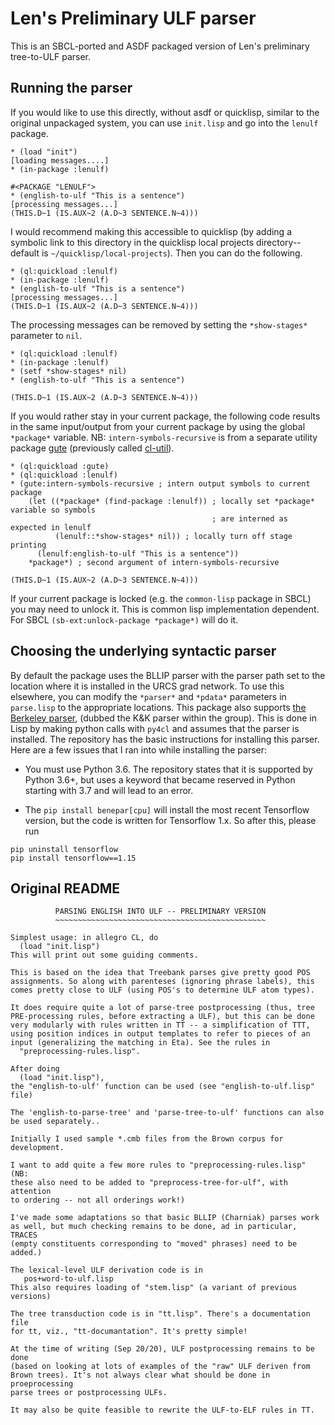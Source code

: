 # Len's Preliminary ULF parser

This is an SBCL-ported and ASDF packaged version of Len's preliminary tree-to-ULF parser.


## Running the parser

If you would like to use this directly, without asdf or quicklisp, similar to
the original unpackaged system, you can use `init.lisp` and go into the
`lenulf` package.
```
* (load "init")
[loading messages....]
* (in-package :lenulf)

#<PACKAGE "LENULF">
* (english-to-ulf "This is a sentence")
[processing messages...]
(THIS.D~1 (IS.AUX~2 (A.D~3 SENTENCE.N~4)))
```

I would recommend making this accessible to quicklisp (by adding a symbolic
link to this directory in the quicklisp local projects directory--default is
`~/quicklisp/local-projects`). Then you can do the following.
```
* (ql:quickload :lenulf)
* (in-package :lenulf)
* (english-to-ulf "This is a sentence")
[processing messages...]
(THIS.D~1 (IS.AUX~2 (A.D~3 SENTENCE.N~4)))
```
The processing messages can be removed by setting the `*show-stages*` parameter
to `nil`.
```
* (ql:quickload :lenulf)
* (in-package :lenulf)
* (setf *show-stages* nil)
* (english-to-ulf "This is a sentence")

(THIS.D~1 (IS.AUX~2 (A.D~3 SENTENCE.N~4)))
```
If you would rather stay in your current package, the following code results in
the same input/output from your current package by using the global `*package*`
variable. NB: `intern-symbols-recursive` is from a separate utility package
[gute](https://github.com/genelkim/gute) (previously called
[cl-util](https://github.com/genelkim/cl-util)).
```
* (ql:quickload :gute)
* (ql:quickload :lenulf)
* (gute:intern-symbols-recursive ; intern output symbols to current package
    (let ((*package* (find-package :lenulf)) ; locally set *package* variable so symbols
                                             ; are interned as expected in lenulf
          (lenulf::*show-stages* nil)) ; locally turn off stage printing
      (lenulf:english-to-ulf "This is a sentence"))
    *package*) ; second argument of intern-symbols-recursive

(THIS.D~1 (IS.AUX~2 (A.D~3 SENTENCE.N~4)))
```
If your current package is locked (e.g. the `common-lisp` package in SBCL) you
may need to unlock it. This is common lisp implementation dependent. For SBCL
`(sb-ext:unlock-package *package*)` will do it.

## Choosing the underlying syntactic parser

By default the package uses the BLLIP parser with the parser path set to the
location where it is installed in the URCS grad network. To use this elsewhere,
you can modify the `*parser*` and `*pdata*` parameters in `parse.lisp` to the
appropriate locations. This package also supports [the Berkeley
parser](https://github.com/nikitakit/self-attentive-parser), (dubbed the K&K
parser within the group). This is done in Lisp by making python calls with
`py4cl` and assumes that the parser is installed. The repository has the basic
instructions for installing this parser. Here are a few issues that I ran into
while installing the parser:

- You must use Python 3.6. The repository states that it is supported by Python 3.6+, but uses a keyword that became reserved in Python starting with 3.7 and will lead to an error.

- The `pip install benepar[cpu]` will install the most recent Tensorflow version, but the code is written for Tensorflow 1.x. So after this, please run
```
pip uninstall tensorflow
pip install tensorflow==1.15
```

## Original README
```
          PARSING ENGLISH INTO ULF -- PRELIMINARY VERSION
          ~~~~~~~~~~~~~~~~~~~~~~~~~~~~~~~~~~~~~~~~~~~~~~~

Simplest usage: in allegro CL, do
  (load "init.lisp")
This will print out some guiding comments.

This is based on the idea that Treebank parses give pretty good POS
assignments. So along with parenteses (ignoring phrase labels), this
comes pretty close to ULF (using POS's to determine ULF atom types).

It does require quite a lot of parse-tree postprocessing (thus, tree
PRE-processing rules, before extracting a ULF), but this can be done 
very modularly with rules written in TT -- a simplification of TTT, 
using position indices in output templates to refer to pieces of an 
input (generalizing the matching in Eta). See the rules in
  "preprocessing-rules.lisp". 

After doing
  (load "init.lisp"),
the "english-to-ulf' function can be used (see "english-to-ulf.lisp" file)

The 'english-to-parse-tree' and 'parse-tree-to-ulf' functions can also
be used separately..

Initially I used sample *.cmb files from the Brown corpus for development.

I want to add quite a few more rules to "preprocessing-rules.lisp" (NB:
these also need to be added to "preprocess-tree-for-ulf", with attention
to ordering -- not all orderings work!)

I've made some adaptations so that basic BLLIP (Charniak) parses work
as well, but much checking remains to be done, ad in particular, TRACES
(empty constituents corresponding to "moved" phrases) need to be added.)

The lexical-level ULF derivation code is in 
   pos+word-to-ulf.lisp
This also requires loading of "stem.lisp" (a variant of previous versions)

The tree transduction code is in "tt.lisp". There's a documentation file
for tt, viz., "tt-documantation". It's pretty simple!

At the time of writing (Sep 20/20), ULF postprocessing remains to be done
(based on looking at lots of examples of the "raw" ULF deriven from
Brown trees). It's not always clear what should be done in proeprocessing
parse trees or postprocessing ULFs. 

It may also be quite feasible to rewrite the ULF-to-ELF rules in TT.
```
